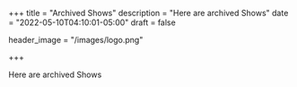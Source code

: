 +++
title = "Archived Shows"
description = "Here are archived Shows"
date = "2022-05-10T04:10:01-05:00"
draft = false


header_image = "/images/logo.png"

+++

Here are archived Shows

